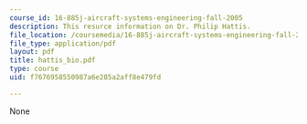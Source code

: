 ```yaml
---
course_id: 16-885j-aircraft-systems-engineering-fall-2005
description: This resurce information on Dr. Philip Hattis.
file_location: /coursemedia/16-885j-aircraft-systems-engineering-fall-2005/f7676958550987a6e285a2aff8e479fd_hattis_bio.pdf
file_type: application/pdf
layout: pdf
title: hattis_bio.pdf
type: course
uid: f7676958550987a6e285a2aff8e479fd

---
```

None